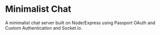 # Minimalist Chat

A minimalist chat server built on Node/Express using Passport OAuth and Custom Authentication and Socket.io.

